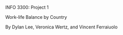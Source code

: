 INFO 3300: Project 1  

Work-life Balance by Country 

By Dylan Lee, Veronica Wertz, and Vincent Ferraiuolo 
